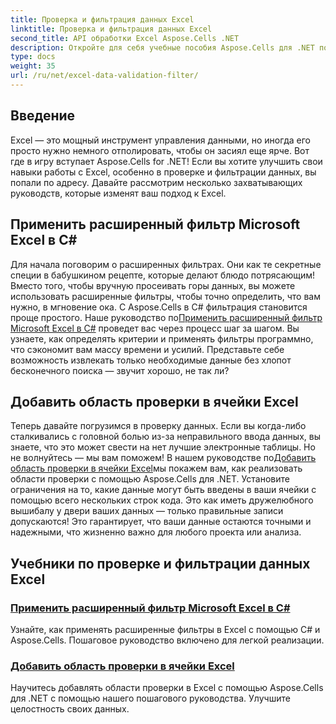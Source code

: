 ```yaml
---
title: Проверка и фильтрация данных Excel
linktitle: Проверка и фильтрация данных Excel
second_title: API обработки Excel Aspose.Cells .NET
description: Откройте для себя учебные пособия Aspose.Cells для .NET по проверке данных Excel и фильтрам — простые руководства по повышению вашей производительности.
type: docs
weight: 35
url: /ru/net/excel-data-validation-filter/
---
```

## Введение

Excel — это мощный инструмент управления данными, но иногда его просто нужно немного отполировать, чтобы он засиял еще ярче. Вот где в игру вступает Aspose.Cells for .NET! Если вы хотите улучшить свои навыки работы с Excel, особенно в проверке и фильтрации данных, вы попали по адресу. Давайте рассмотрим несколько захватывающих руководств, которые изменят ваш подход к Excel.

## Применить расширенный фильтр Microsoft Excel в C#

 Для начала поговорим о расширенных фильтрах. Они как те секретные специи в бабушкином рецепте, которые делают блюдо потрясающим! Вместо того, чтобы вручную просеивать горы данных, вы можете использовать расширенные фильтры, чтобы точно определить, что вам нужно, в мгновение ока. С Aspose.Cells в C# фильтрация становится проще простого. Наше руководство по[Применить расширенный фильтр Microsoft Excel в C#](./apply-advanced-filter-of-microsoft-excel-in-csharp/) проведет вас через процесс шаг за шагом. Вы узнаете, как определять критерии и применять фильтры программно, что сэкономит вам массу времени и усилий. Представьте себе возможность извлекать только необходимые данные без хлопот бесконечного поиска — звучит хорошо, не так ли?

## Добавить область проверки в ячейки Excel

 Теперь давайте погрузимся в проверку данных. Если вы когда-либо сталкивались с головной болью из-за неправильного ввода данных, вы знаете, что это может свести на нет лучшие электронные таблицы. Но не волнуйтесь — мы вам поможем! В нашем руководстве по[Добавить область проверки в ячейки Excel]()мы покажем вам, как реализовать области проверки с помощью Aspose.Cells для .NET. Установите ограничения на то, какие данные могут быть введены в ваши ячейки с помощью всего нескольких строк кода. Это как иметь дружелюбного вышибалу у двери ваших данных — только правильные записи допускаются! Это гарантирует, что ваши данные остаются точными и надежными, что жизненно важно для любого проекта или анализа.

## Учебники по проверке и фильтрации данных Excel
### [Применить расширенный фильтр Microsoft Excel в C#](./apply-advanced-filter-of-microsoft-excel-in-csharp/)
Узнайте, как применять расширенные фильтры в Excel с помощью C# и Aspose.Cells. Пошаговое руководство включено для легкой реализации.
### [Добавить область проверки в ячейки Excel](./add-validation-area-to-cells-in-excel/)
Научитесь добавлять области проверки в Excel с помощью Aspose.Cells для .NET с помощью нашего пошагового руководства. Улучшите целостность своих данных.